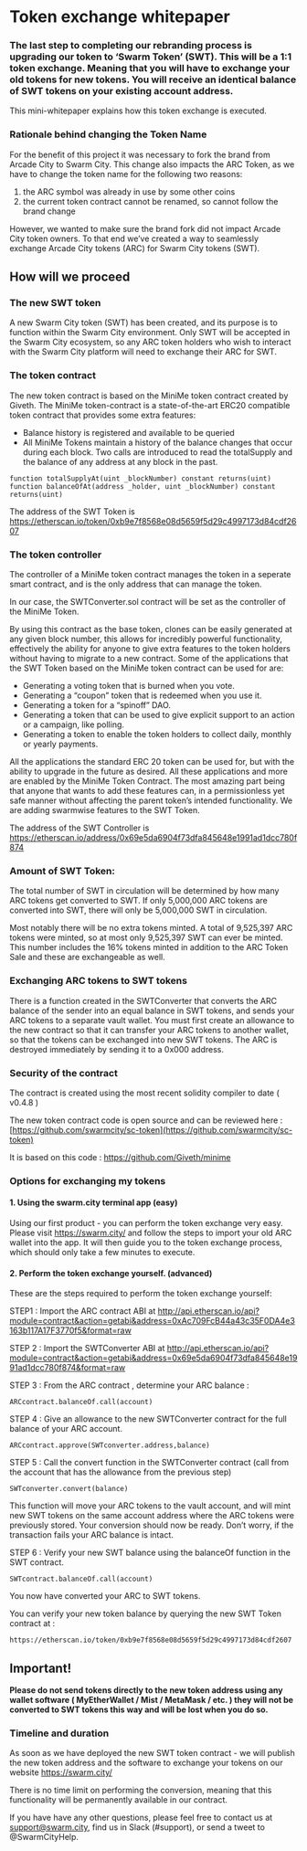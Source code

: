 ﻿# Token exchange whitepaper

### The last step to completing our rebranding process is upgrading our token to ‘Swarm Token’ (SWT). This will be a 1:1 token exchange. Meaning that you will have to exchange your old tokens for new tokens. You will receive an identical balance of SWT tokens on your existing account address.

This mini-whitepaper explains how this token exchange is executed.

### Rationale behind changing the Token Name

For the benefit of this project it was necessary to fork the brand from Arcade City to Swarm City. This change also impacts the ARC Token, as we have to change the token name for the following two reasons:

1. the ARC symbol was already in use by some other coins
2. the current token contract cannot be renamed, so cannot follow the brand change

However, we wanted to make sure the brand fork did not impact Arcade City token owners. To that end we’ve created a way to seamlessly exchange Arcade City tokens (ARC) for Swarm City tokens (SWT).

## How will we proceed
### The new SWT token

A new Swarm City token (SWT) has been created, and its purpose is to function within the Swarm City environment. Only SWT will be accepted in the Swarm City ecosystem, so any ARC token holders who wish to interact with the Swarm City platform will need to exchange their ARC for SWT.

### The token contract

The new token contract is based on the MiniMe token contract created by Giveth.
The MiniMe token-contract is a state-of-the-art ERC20 compatible token contract that provides some extra features:
- Balance history is registered and available to be queried
- All MiniMe Tokens maintain a history of the balance changes that occur during each block. Two calls are introduced to read the totalSupply and the balance of any address at any block in the past.

```
function totalSupplyAt(uint _blockNumber) constant returns(uint)
function balanceOfAt(address _holder, uint _blockNumber) constant returns(uint)
```

The address of the SWT Token is https://etherscan.io/token/0xb9e7f8568e08d5659f5d29c4997173d84cdf2607

### The token controller
The controller of a MiniMe token contract manages the token in a seperate smart contract, and is the only address that can manage the token.

In our case, the SWTConverter.sol contract will be set as the controller of the MiniMe Token.

By using this contract as the base token, clones can be easily generated at any given block number, this allows for incredibly powerful functionality, effectively the ability for anyone to give extra features to the token holders without having to migrate to a new contract. Some of the applications that the SWT Token based on the MiniMe token contract can be used for are:

- Generating a voting token that is burned when you vote.
- Generating a “coupon” token that is redeemed when you use it.
- Generating a token for a “spinoff” DAO.
- Generating a token that can be used to give explicit support to an action or a campaign, like polling.
- Generating a token to enable the token holders to collect daily, monthly or yearly payments.

All the applications the standard ERC 20 token can be used for, but with the ability to upgrade in the future as desired.
All these applications and more are enabled by the MiniMe Token Contract. The most amazing part being that anyone that wants to add these features can, in a permissionless yet safe manner without affecting the parent token’s intended functionality. We are adding swarmwise features to the SWT Token.

The address of the SWT Controller is https://etherscan.io/address/0x69e5da6904f73dfa845648e1991ad1dcc780f874

### Amount of SWT Token:
The total number of SWT in circulation will be determined by how many ARC tokens get converted to SWT. If only 5,000,000 ARC tokens are converted into SWT, there will only be 5,000,000 SWT in circulation.

Most notably there will be no extra tokens minted. A total of 9,525,397 ARC tokens were minted, so at most only 9,525,397 SWT can ever be minted. This number includes the 16% tokens minted in addition to the ARC Token Sale and these are exchangeable as well.

### Exchanging ARC tokens to SWT tokens
There is a function created in the SWTConverter that converts the ARC balance of the sender into an equal balance in SWT tokens, and sends your ARC tokens to a separate vault wallet. You must first create an allowance to the new contract so that it can transfer your ARC tokens to another wallet, so that the tokens can be exchanged into new SWT tokens.
The ARC is destroyed immediately by sending it to a 0x000 address.

### Security of the contract

The contract is created using the most recent solidity compiler to date ( v0.4.8 )

The new token contract code is open source and can be reviewed here :
[https://github.com/swarmcity/sc-token](https://github.com/swarmcity/sc-token)

It is based on this code :
https://github.com/Giveth/minime

### Options for exchanging my tokens
#### 1. Using the swarm.city terminal app (easy)
Using our first product - you can perform the token exchange very easy.
Please visit https://swarm.city/ and follow the steps to import your old ARC wallet into the app. It will then guide you to the token exchange process, which should only take a few minutes to execute.

#### 2. Perform the token exchange yourself. (advanced)

These are the steps required to perform the token exchange yourself:

STEP1 : Import the ARC contract ABI at
http://api.etherscan.io/api?module=contract&action=getabi&address=0xAc709FcB44a43c35F0DA4e3163b117A17F3770f5&format=raw

STEP 2 : Import the SWTConverter ABI at
http://api.etherscan.io/api?module=contract&action=getabi&address=0x69e5da6904f73dfa845648e1991ad1dcc780f874&format=raw

STEP 3 : From the ARC contract , determine your ARC balance :

```
ARCcontract.balanceOf.call(account)
```

STEP 4 : Give an allowance to the new SWTConverter contract for the full balance of your ARC account.
```
ARCcontract.approve(SWTconverter.address,balance)
```

STEP 5 : Call the convert function in the SWTConverter contract (call from the account that has the allowance from the previous step)
```
SWTconverter.convert(balance)
```
This function will move your ARC tokens to the vault account, and will mint new SWT tokens on the same account address where the ARC tokens were previously stored.
Your conversion should now be ready.
Don’t worry, if the transaction fails your ARC balance is intact.

STEP 6 : Verify your new SWT balance using the balanceOf function in the SWT contract.
```
SWTcontract.balanceOf.call(account)
```

You now have converted your ARC to SWT tokens.

You can verify your new token balance by querying the new SWT Token contract at :

```
https://etherscan.io/token/0xb9e7f8568e08d5659f5d29c4997173d84cdf2607
```

## Important!
**Please do not send tokens directly to the new token address using any wallet software ( MyEtherWallet / Mist / MetaMask / etc. ) they will not be converted to SWT tokens this way and will be lost when you do so.**

### Timeline and duration

As soon as we have deployed the new SWT token contract - we will publish the new token address and the software to exchange your tokens on our website https://swarm.city/

There is no time limit on performing the conversion, meaning that this functionality will be permanently available in our contract.

If you have have any other questions, please feel free to contact us at support@swarm.city, find us in Slack (#support), or send a tweet to @SwarmCityHelp.
